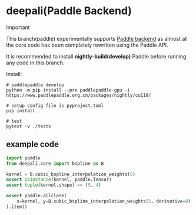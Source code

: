 # deepali(Paddle Backend)

> [!IMPORTANT]
> This branch(paddle) experimentally supports [Paddle backend](https://www.paddlepaddle.org.cn/en/install/quick?docurl=/documentation/docs/en/develop/install/pip/linux-pip_en.html)
> as almost all the core code has been completely rewritten using the Paddle API.
>
> It is recommended to install **nightly-build(develop)** Paddle before running any code in this branch.

Install:

``` shell
# paddlepaddle develop
python -m pip install --pre paddlepaddle-gpu -i https://www.paddlepaddle.org.cn/packages/nightly/cu118/

# setup config file is pyproject.toml
pip install .

# test
pytest -v ./tests

```

## example code

``` python
import paddle
from deepali.core import bspline as B

kernel = B.cubic_bspline_interpolation_weights(5)
assert isinstance(kernel, paddle.Tensor)
assert tuple(kernel.shape) == (5, 4)

assert paddle.allclose(
    x=kernel, y=B.cubic_bspline_interpolation_weights(5, derivative=0)
).item()
```
